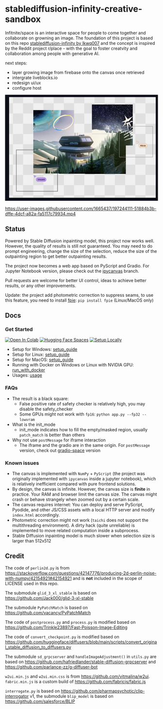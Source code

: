 # stablediffusion-infinity-creative-sandbox

Infitnite/space is an interactive space for people to come together and collaborate on growning an image. The foundation of this project is based on this repo [stablediffusion-infinity by lkwq007](https://github.com/lkwq007/stablediffusion-infinity) and the concept is inspired by the Reddit project r/place - with the goal to foster creatvity and collaboration among people with generative AI. 

next steps:
- layer growing image from firebase onto the canvas once retrieved
- intergrate liveblocks.io
- redesign ui/ux
- configure host



![outpaint](infinite-place-hackathon-demo.jpeg)



https://user-images.githubusercontent.com/1665437/197244111-51884b3b-dffe-4dcf-a82a-fa5117c79934.mp4

## Status

Powered by Stable Diffusion inpainting model, this project now works well. However, the quality of results is still not guaranteed.
You may need to do prompt engineering, change the size of the selection, reduce the size of the outpainting region to get better outpainting results. 

The project now becomes a web app based on PyScript and Gradio. For Jupyter Notebook version, please check out the [ipycanvas](https://github.com/lkwq007/stablediffusion-infinity/tree/ipycanvas) branch. 

Pull requests are welcome for better UI control, ideas to achieve better results, or any other improvements.

Update: the project add photometric correction to suppress seams, to use this feature, you need to install [fpie](https://github.com/Trinkle23897/Fast-Poisson-Image-Editing): `pip install fpie` (Linux/MacOS only)

## Docs

### Get Started

[![Open In Colab](https://colab.research.google.com/assets/colab-badge.svg)](https://colab.research.google.com/github/lkwq007/stablediffusion-infinity/blob/master/stablediffusion_infinity_colab.ipynb)
[![Hugging Face Spaces](https://img.shields.io/badge/%F0%9F%A4%97%20Hugging%20Face-Spaces-blue)](https://huggingface.co/spaces/lnyan/stablediffusion-infinity)
[![Setup Locally](https://img.shields.io/badge/%F0%9F%96%A5%EF%B8%8F%20Setup-Locally-blue)](https://github.com/lkwq007/stablediffusion-infinity/blob/master/docs/setup_guide.md)

- Setup for Windows: [setup_guide](./docs/setup_guide.md#windows)
- Setup for Linux: [setup_guide](./docs/setup_guide.md#linux)
- Setup for MacOS: [setup_guide](./docs/setup_guide.md#macos)
- Running with Docker on Windows or Linux with NVIDIA GPU: [run_with_docker](./docs/run_with_docker.md)
- Usages: [usage](./docs/usage.md)

### FAQs

- The result is a black square: 
  - False positive rate of safety checker is relatively high, you may disable the safety_checker
  - Some GPUs might not work with `fp16`: `python app.py --fp32 --lowvram`
- What is the init_mode
  - init_mode indicates how to fill the empty/masked region, usually `patch_match` is better than others
- Why not use `postMessage` for iframe interaction
  - The iframe and the gradio are in the same origin. For `postMessage` version, check out [gradio-space](https://github.com/lkwq007/stablediffusion-infinity/tree/gradio-space) version

### Known issues

- The canvas is implemented with `NumPy` + `PyScript` (the project was originally implemented with `ipycanvas` inside a jupyter notebook), which is relatively inefficient compared with pure frontend solutions. 
- By design, the canvas is infinite. However, the canvas size is **finite** in practice. Your RAM and browser limit the canvas size. The canvas might crash or behave strangely when zoomed out by a certain scale. 
- The canvas requires internet: You can deploy and serve PyScript, Pyodide, and other JS/CSS assets with a local HTTP server and modify `index.html` accordingly. 
- Photometric correction might not work (`taichi` does not support the multithreading environment). A dirty hack (quite unreliable) is implemented to move related computation inside a subprocess. 
- Stable Diffusion inpainting model is much slower when selection size is larger than 512x512

## Credit

The code of `perlin2d.py` is from https://stackoverflow.com/questions/42147776/producing-2d-perlin-noise-with-numpy/42154921#42154921 and is **not** included in the scope of LICENSE used in this repo.

The submodule `glid_3_xl_stable` is based on https://github.com/Jack000/glid-3-xl-stable 

The submodule `PyPatchMatch` is based on https://github.com/vacancy/PyPatchMatch

The code of `postprocess.py` and `process.py` is modified based on https://github.com/Trinkle23897/Fast-Poisson-Image-Editing

The code of `convert_checkpoint.py` is modified based on https://github.com/huggingface/diffusers/blob/main/scripts/convert_original_stable_diffusion_to_diffusers.py

The submodule `sd_grpcserver` and `handleImageAdjustment()` in `utils.py` are based on https://github.com/hafriedlander/stable-diffusion-grpcserver and https://github.com/parlance-zz/g-diffuser-bot

`w2ui.min.js` and `w2ui.min.css` is from https://github.com/vitmalina/w2ui. `fabric.min.js` is a custom build of https://github.com/fabricjs/fabric.js

`interrogate.py` is based on https://github.com/pharmapsychotic/clip-interrogator v1, the submodule `blip_model` is based on https://github.com/salesforce/BLIP 
